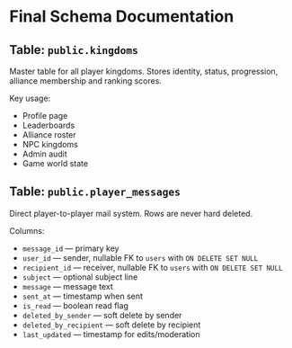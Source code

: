 # Final Schema Documentation

## Table: `public.kingdoms`

Master table for all player kingdoms. Stores identity, status, progression, alliance membership and ranking scores.

Key usage:
- Profile page
- Leaderboards
- Alliance roster
- NPC kingdoms
- Admin audit
- Game world state

## Table: `public.player_messages`
Direct player-to-player mail system. Rows are never hard deleted.

Columns:
- `message_id` — primary key
- `user_id` — sender, nullable FK to `users` with `ON DELETE SET NULL`
- `recipient_id` — receiver, nullable FK to `users` with `ON DELETE SET NULL`
- `subject` — optional subject line
- `message` — message text
- `sent_at` — timestamp when sent
- `is_read` — boolean read flag
- `deleted_by_sender` — soft delete by sender
- `deleted_by_recipient` — soft delete by recipient
- `last_updated` — timestamp for edits/moderation
